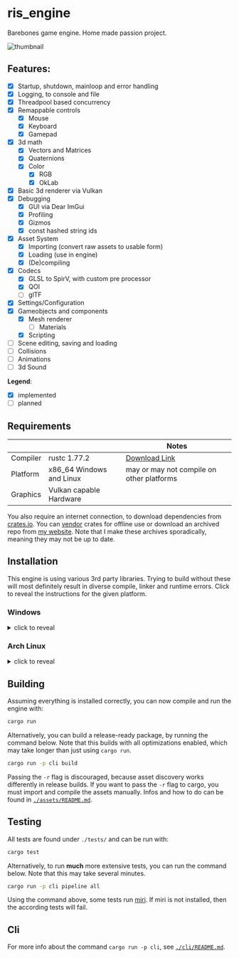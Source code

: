 # ris_engine

Barebones game engine. Home made passion project.

![thumbnail](screenshot.png)

## Features:

- [x] Startup, shutdown, mainloop and error handling
- [x] Logging, to console and file
- [x] Threadpool based concurrency
- [x] Remappable controls
  - [x] Mouse
  - [x] Keyboard
  - [x] Gamepad
- [x] 3d math
  - [x] Vectors and Matrices
  - [x] Quaternions
  - [x] Color
    - [x] RGB
    - [x] OkLab
- [x] Basic 3d renderer via Vulkan
- [x] Debugging
  - [x] GUI via Dear ImGui
  - [x] Profiling
  - [x] Gizmos
  - [x] const hashed string ids
- [x] Asset System
  - [x] Importing (convert raw assets to usable form)
  - [x] Loading (use in engine)
  - [x] (De)compiling
- [x] Codecs
  - [x] GLSL to SpirV, with custom pre processor
  - [x] QOI
  - [ ] glTF
- [x] Settings/Configuration
- [x] Gameobjects and components
  - [x] Mesh renderer
    - [ ] Materials
  - [x] Scripting
- [ ] Scene editing, saving and loading
- [ ] Collisions
- [ ] Animations
- [ ] 3d Sound

**Legend**:
- [x] implemented
- [ ] planned

## Requirements

|          |                          | Notes                                                    |
| -------- | ------------------------ | -------------------------------------------------------- |
| Compiler | rustc 1.77.2             | [Download Link](https://www.rust-lang.org/tools/install) |
| Platform | x86_64 Windows and Linux | may or may not compile on other platforms                |
| Graphics | Vulkan capable Hardware  |                                                          |

You also require an internet connection, to download dependencies from [crates.io](https://crates.io/). You can [vendor](https://doc.rust-lang.org/cargo/commands/cargo-vendor.html) crates for offline use or download an archived repo from [my website](https://www.rismosch.com/archive). Note that I make these archives sporadically, meaning they may not be up to date.

## Installation

This engine is using various 3rd party libraries. Trying to build without these will most definitely result in diverse compile, linker and runtime errors. Click to reveal the instructions for the given platform.

### Windows

<details>
  <summary>click to reveal</summary>

  The two required dependencies are [SDL2](https://www.libsdl.org/) and [Shaderc](https://github.com/google/shaderc). The easiest way to get them is to install the [Vulkan SDK](https://vulkan.lunarg.com/). The installation of the Vulkan SDK should also configure your environment correctly.

  If you don't want to install the Vulkan SDK, or you get build errors despite having it installed, see the instructions below.

  #### 1. Get the necessary dependencies
  
  In this repo you will find the `./external/` directory, which contains all required binaries. If you don't trust the binaries in this repo, you must find and download them yourself. All following instructions assume you use the binaries provided in this repo.

  #### 2. Assign `SHADERC_LIB_DIR`

  [shaderc-rs](https://crates.io/crates/shaderc) requires the DLL `shaderc_shared.dll` during build time. shaderc-rs allows to store shader code inside Rust source files. ris_engine does not use this feature, but shaderc-rs requires this dependency regardless.
  
  shaderc-rs attempts to locate the DLL within the Vulkan SDK. If the Vulkan SDK is not installed, shaderc-rs searches the DLL in `SHADERC_LIB_DIR`. If this variable is not set, shaderc-rs will try to compile from source, which is quite slow and requires you to have C++ build tools installed.
  
  If you don't have the Vulkan SDK installed, set the environment variable `SHADERC_LIB_DIR` to `<path to repo>\external\Shaderc\bin`.

  #### 3. Make the LIBs available for your linker

  Rust needs to link. If you have the Vulkan SDK installed, then SDL2 and Shaderc should be able to find the required libs and you can skip this step. Otherwise continue reading.
  
  The four LIBs you need are:
   - `.\external\SDL2\lib\SDL2.lib`
   - `.\external\SDL2\lib\SDL2_test.lib`
   - `.\external\SDL2\lib\SDL2main.lib`
   - `.\external\Shaderc\lib\shaderc_shared.lib`

  When using `rustup`, the linker will search for LIBs in the according directory of its toolchain. Copy the LIBs above into the following directory.

  ```powershell
  C:\Users\<your username>\.rustup\toolchains\<toolchain channel>\lib\rustlib\<current toolchain>\lib
  ```

  If you are not using `rustup`, you need to figure out how to link against the required LIBs.

  #### 4. Add the DLLs to your environment

  If you have the Vulkan SDK installed and haven't done so already, add `<path to Vulkan SDK>\Bin` to `PATH`. Then you can skip this step. If you haven't installed the Vulkan SDK, continue reading.

  The two DLLs you need are
  - `.\external\SDL2\bin\SDL2.dll`
  - `.\external\Shaderc\bin\shaderc_shared.dll`
  
  The easiest way to make them available in your environment is to copy them to the root of this repo. This isn't recommended however, because they aren't tracked by git. Untracked files are deleted whenever you clean the repo.

  Instead of coyping them, I recommend to simply add `<path to repo>\external\SDL2\bin` and `<path to repo>\external\Shaderc\bin` to `PATH`.
  
  #### 5. Restart your terminal

  When you have changed your environment variables, you should restart all your terminals. Terminals that were opened before any changes to your environment dont see the new environment variables.
</details>

### Arch Linux

<details>
  <summary>click to reveal</summary>
  
  #### 1. Install [SDL2](https://archlinux.org/packages/extra/x86_64/sdl2/)
  
  ```bash
  sudo pacman -S sdl2
  ```
  
  #### 2. Install [shaderc](https://archlinux.org/packages/extra/x86_64/shaderc/)
  
  ```bash
  sudo pacman -S shaderc
  ```
  
  #### 3. Install [Vulkan](https://wiki.archlinux.org/title/Vulkan)
  
  Depending on your graphics card, you need to install a different package. Follow the instructions in the link below:
  
  https://wiki.archlinux.org/title/Vulkan#Installation
</details>

## Building

Assuming everything is installed correctly, you can now compile and run the engine with:

```bash
cargo run
```

Alternatively, you can build a release-ready package, by running the command below. Note that this builds with all optimizations enabled, which may take longer than just using `cargo run`.

```bash
cargo run -p cli build
```

Passing the `-r` flag is discouraged, because asset discovery works differently in release builds. If you want to pass the `-r` flag to cargo, you must import and compile the assets manually. Infos and how to do can be found in [`./assets/README.md`](./assets/README.md).

## Testing

All tests are found under `./tests/` and can be run with:

```bash
cargo test
```

Alternatively, to run **much** more extensive tests, you can run the command below. Note that this may take several minutes.

```bash
cargo run -p cli pipeline all
```

Using the command above, some tests run [miri](https://github.com/rust-lang/miri). If miri is not installed, then the according tests will fail.

## Cli

For more info about the command `cargo run -p cli`, see [`./cli/README.md`](./cli/README.md).
